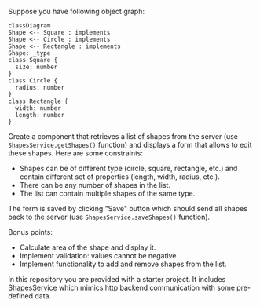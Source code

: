 Suppose you have following object graph:

```mermaid
classDiagram
Shape <-- Square : implements
Shape <-- Circle : implements
Shape <-- Rectangle : implements
Shape: _type
class Square {
  size: number
}
class Circle {
  radius: number
}
class Rectangle {
  width: number
  length: number
}

```

Create a component that retrieves a list of shapes from the server (use `ShapesService.getShapes()` function) and displays a form that allows to edit these shapes. Here are some constraints:
* Shapes can be of different type (circle, square, rectangle, etc.) and contain different set of properties (length, width, radius, etc.). 
* There can be any number of shapes in the list.
* The list can contain multiple shapes of the same type.


The form is saved by clicking "Save" button which should send all shapes back to the server (use `ShapesService.saveShapes()` function).

Bonus points:
* Calculate area of the shape and display it.
* Implement validation: values cannot be negative
* Implement functionality to add and remove shapes from the list.



In this repository you are provided with a starter project. It includes [ShapesService](/src/app/shapes.service.ts) which mimics http backend communication with some pre-defined data.
